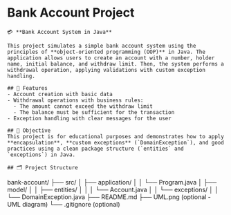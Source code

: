# Bank Account Project
``` mermaid
💳 **Bank Account System in Java**

This project simulates a simple bank account system using the principles of **object-oriented programming (OOP)** in Java. The application allows users to create an account with a number, holder name, initial balance, and withdraw limit. Then, the system performs a withdrawal operation, applying validations with custom exception handling.

## 🧩 Features
- Account creation with basic data
- Withdrawal operations with business rules:
  - The amount cannot exceed the withdraw limit
  - The balance must be sufficient for the transaction
- Exception handling with clear messages for the user

## 🎯 Objective
This project is for educational purposes and demonstrates how to apply **encapsulation**, **custom exceptions** (`DomainException`), and good practices using a clean package structure (`entities` and `exceptions`) in Java.

## 🗂️ Project Structure
```
bank-account/
├── src/
│ ├── application/
│ │ └── Program.java
│ ├── model/
│ │ ├── entities/
│ │ │ └── Account.java
│ │ └── exceptions/
│ │ └── DomainException.java
├── README.md
├── UML.png (optional - UML diagram)
└── .gitignore (optional)
